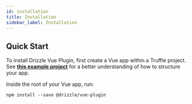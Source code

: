 ```yaml
---
id: installation
title: Installation
sidebar_label: Installation
---
```


## Quick Start

To install Drizzle Vue Plugin, first create a Vue app within a Truffle project. See **[this example project](https://github.com/trufflesuite/drizzle-vue-plugin)** for a better understanding of how to structure your app.

Inside the root of your Vue app, run:

```
npm install --save @drizzle/vue-plugin
```
